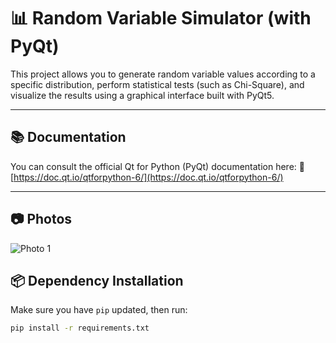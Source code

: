 # 📊 Random Variable Simulator (with PyQt)

This project allows you to generate random variable values ​​according to a specific distribution, perform statistical tests (such as Chi-Square), and visualize the results using a graphical interface built with PyQt5.

---

## 📚 Documentation

You can consult the official Qt for Python (PyQt) documentation here: 
🔗 [https://doc.qt.io/qtforpython-6/](https://doc.qt.io/qtforpython-6/)

---

## 📷 Photos

![Photo 1](imgs/presentacion.png)

## 📦 Dependency Installation

Make sure you have `pip` updated, then run:

```bash
pip install -r requirements.txt

